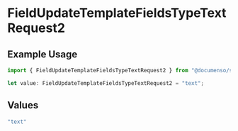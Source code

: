# FieldUpdateTemplateFieldsTypeTextRequest2

## Example Usage

```typescript
import { FieldUpdateTemplateFieldsTypeTextRequest2 } from "@documenso/sdk-typescript/models/operations";

let value: FieldUpdateTemplateFieldsTypeTextRequest2 = "text";
```

## Values

```typescript
"text"
```